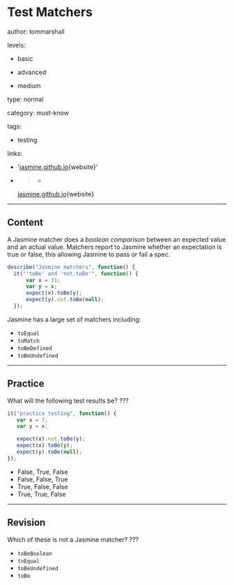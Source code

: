 # Test Matchers
author: tommarshall

levels:

  - basic

  - advanced

  - medium

type: normal

category: must-know

tags:

  - testing

links:

  - '[jasmine.github.io](http://jasmine.github.io/2.0/introduction.html){website}'

  - >-
    [jasmine.github.io](http://jasmine.github.io/2.0/custom_matcher.html){website}

---
## Content

A Jasmine matcher does a *boolean comparison* between an expected value and an actual value. Matchers report to Jasmine whether an expectation is true or false, this allowing Jasmine to pass or fail a spec.

```javascript
describe("Jasmine matchers", function() {
  it("'toBe' and 'not.toBe'", function() {
      var x = 31;
      var y = x;
      expect(x).toBe(y);
      expect(y).not.toBe(null);
  });
```

Jasmine has a large set of matchers including:
- `toEqual`
- `toMatch`
- `toBeDefined`
- `toBeUndefined`

---
## Practice

What will the following test results be? ???

```javascript
it("practice testing", function() {
   var x = 7;
   var y = x;

   expect(x).not.toBe(y);
   expect(x).toBe(y);
   expect(y).toBe(null);
});
```

* False, True, False
* False, False, True
* True, False, False
* True, True, False

---
## Revision

Which of these is not a Jasmine matcher?
???
* `toBeBoolean`
* `toEqual`
* `toBeUndefined`
* `toBe`